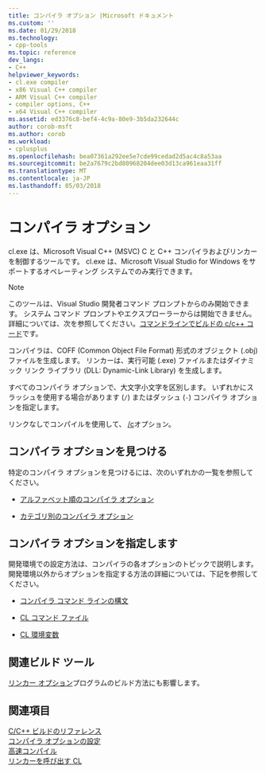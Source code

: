 ```yaml
---
title: コンパイラ オプション |Microsoft ドキュメント
ms.custom: ''
ms.date: 01/29/2018
ms.technology:
- cpp-tools
ms.topic: reference
dev_langs:
- C++
helpviewer_keywords:
- cl.exe compiler
- x86 Visual C++ compiler
- ARM Visual C++ compiler
- compiler options, C++
- x64 Visual C++ compiler
ms.assetid: ed3376c8-bef4-4c9a-80e9-3b5da232644c
author: corob-msft
ms.author: corob
ms.workload:
- cplusplus
ms.openlocfilehash: bea07361a292ee5e7cde99cedad2d5ac4c8a53aa
ms.sourcegitcommit: be2a7679c2bd80968204dee03d13ca961eaa31ff
ms.translationtype: MT
ms.contentlocale: ja-JP
ms.lasthandoff: 05/03/2018
---
```

# <a name="compiler-options"></a>コンパイラ オプション

cl.exe は、Microsoft Visual C++ (MSVC) C と C++ コンパイラおよびリンカーを制御するツールです。 cl.exe は、Microsoft Visual Studio for Windows をサポートするオペレーティング システムでのみ実行できます。

> [!NOTE]  
> このツールは、Visual Studio 開発者コマンド プロンプトからのみ開始できます。 システム コマンド プロンプトやエクスプローラーからは開始できません。 詳細については、次を参照してください。[コマンドラインでビルドの c/c++ コード](../building-on-the-command-line.md)です。

コンパイラは、COFF (Common Object File Format) 形式のオブジェクト (.obj) ファイルを生成します。 リンカーは、実行可能 (.exe) ファイルまたはダイナミック リンク ライブラリ (DLL: Dynamic-Link Library) を生成します。

すべてのコンパイラ オプションで、大文字小文字を区別します。 いずれかにスラッシュを使用する場合があります (`/`) またはダッシュ (`-`) コンパイラ オプションを指定します。

リンクなしでコンパイルを使用して、 [/c](../../build/reference/c-compile-without-linking.md)オプション。

## <a name="find-a-compiler-option"></a>コンパイラ オプションを見つける

特定のコンパイラ オプションを見つけるには、次のいずれかの一覧を参照してください。

- [アルファベット順のコンパイラ オプション](../../build/reference/compiler-options-listed-alphabetically.md)

- [カテゴリ別のコンパイラ オプション](../../build/reference/compiler-options-listed-by-category.md)

## <a name="specify-compiler-options"></a>コンパイラ オプションを指定します

開発環境での設定方法は、コンパイラの各オプションのトピックで説明します。 開発環境以外からオプションを指定する方法の詳細については、下記を参照してください。

- [コンパイラ コマンド ラインの構文](../../build/reference/compiler-command-line-syntax.md)

- [CL コマンド ファイル](../../build/reference/cl-command-files.md)

- [CL 環境変数](../../build/reference/cl-environment-variables.md)

## <a name="related-build-tools"></a>関連ビルド ツール

[リンカー オプション](../../build/reference/linker-options.md)プログラムのビルド方法にも影響します。

## <a name="see-also"></a>関連項目

[C/C++ ビルドのリファレンス](../../build/reference/c-cpp-building-reference.md)  
[コンパイラ オプションの設定](../../build/reference/setting-compiler-options.md)  
[高速コンパイル](../../build/reference/fast-compilation.md)  
[リンカーを呼び出す CL](../../build/reference/cl-invokes-the-linker.md)  
